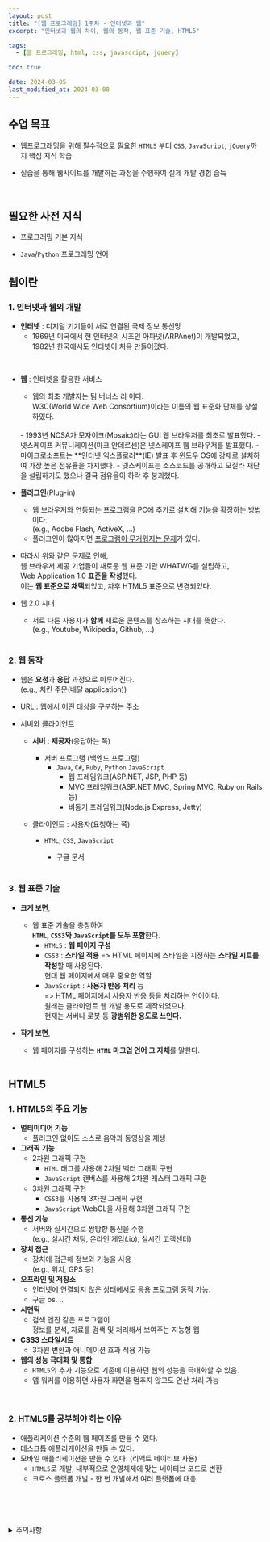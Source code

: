 ```yaml
---
layout: post
title: "[웹 프로그래밍] 1주차 - 인터넷과 웹"
excerpt: "인터넷과 웹의 차이, 웹의 동작, 웹 표준 기술, HTML5"

tags:
  - [웹 프로그래밍, html, css, javascript, jquery]

toc: true

date: 2024-03-05
last_modified_at: 2024-03-08
---
```

## 수업 목표
- 웹프로그래밍을 위해 필수적으로 필요한 `HTML5` 부터 `CSS`, `JavaScript`, `jQuery`까지 핵심 지식 학습

- 실습을 통해 웹사이트를 개발하는 과정을 수행하여 실제 개발 경험 습득

<br>

## 필요한 사전 지식
- 프로그래밍 기본 지식

- `Java`/`Python` 프로그래밍 언어

## 웹이란
### 1. 인터넷과 웹의 개발
- **인터넷** : 디지털 기기들이 서로 연결된 국제 정보 통신망
  - 1969년 미국에서 현 인터넷의 시초인 아파넷(ARPAnet)이 개발되었고,  
1982년 한국에서도 인터넷이 처음 만들어졌다.  
<br>

- **웹** : 인터넷을 활용한 서비스
  - 웹의 최초 개발자는 팀 버너스 리 이다.  
  W3C(World Wide Web Consortium)이라는 이름의 웹 표준화 단체를 창설하였다.  
  <br>
  - 1993년 NCSA가 모자이크(Mosaic)라는 GUI 웹 브라우저를 최초로 발표했다.  
  - 넷스케이프 커뮤니케이션(마크 안데르센)은 넷스케이프 웹 브라우저를 발표했다.  
  - 마이크로소프트는 **인터넷 익스플로러**(IE) 발표 후 윈도우 OS에 강제로 설치하여 가장 높은 점유율을 차지했다.  
  - 넷스케이프는 소스코드를 공개하고 모질라 재단을 설립하기도 했으나 결국 점유율이 하락 후 붕괴했다.  
  <br>

- **플러그인**(Plug-in)
  - 웹 브라우저와 연동되는 프로그램을 PC에 추가로 설치해 기능을 확장하는 방법이다.  
  (e.g., Adobe Flash, ActiveX, ...) 
  - 플러그인이 많아지면 <u>프로그램이 무거워지는 문제</u>가 있다.  
  
- 따라서 <u>위와 같은 문제</u>로 인해,  
웹 브라우저 제공 기업들이 새로운 웹 표준 기관 WHATWG를 설립하고,  
Web Application 1.0 **표준을 작성**했다.  
이는 **웹 표준으로 채택**되었고, 차후 HTML5 표준으로 변경되었다.

- 웹 2.0 시대
  - 서로 다른 사용자가 **함께** 새로운 콘텐츠를 창조하는 시대를 뜻한다.  
  (e.g., Youtube, Wikipedia, Github, ...)

  <br>

### 2. 웹 동작
- 웹은 **요청**과 **응답** 과정으로 이루어진다.  
(e.g., 치킨 주문(배달 application))  

- URL : 웹에서 어떤 대상을 구분하는 주소

- 서버와 클라이언트 
  - **서버** : **제공자**(응답하는 쪽)
    - 서버 프로그램 (백엔드 프로그램)
      - `Java`, `C#`, `Ruby`, `Python` `JavaScript`
        - 웹 프레임워크(ASP.NET, JSP, PHP 등)
        - MVC 프레임워크(ASP.NET MVC, Spring MVC, Ruby on Rails 등)
        - 비동기 프레임워크(Node.js Express, Jetty)

  - 클라이언트 : 사용자(요청하는 쪽)
    - `HTML`, `CSS`, `JavaScript`
      - 구글 문서  

      <br>

### 3. 웹 표준 기술
- **크게 보면**,  
  - 웹 표준 기술을 총칭하여  
  **`HTML`, `CSS3`와 `JavaScript`를 모두 포함**한다.  
    - `HTML5` : **웹 페이지 구성**
    - `CSS3` : **스타일 적용**
      => HTML 페이지에 스타일을 지정하는 **스타일 시트를 작성**할 때 사용된다.  
      현대 웹 페이지에서 매우 중요한 역할
    - `JavaScript` : **사용자 반응 처리** 등  
      => HTML 페이지에서 사용자 반응 등을 처리하는 언어이다.  
      원래는 클라이언트 웹 개발 용도로 제작되었으나,  
      현재는 서버나 로봇 등 **광범위한 용도로 쓰인다.**  

- **작게 보면**,  
  - 웹 페이지를 구성하는 **`HTML` 마크업 언어 그 자체**를 말한다. 

  <br>

## HTML5
### 1. HTML5의 주요 기능
- **멀티미디어 기능**
  - 플러그인 없이도 스스로 음악과 동영상을 재생
- **그래픽 기능**
  - 2차원 그래픽 구현
    - `HTML` 태그를 사용해 2차원 벡터 그래픽 구현
    - `JavaScript` 캔버스를 사용해 2차원 래스터 그래픽 구현
  - 3차원 그래픽 구현
    - `CSS3`를 사용해 3차원 그래픽 구현
    - `JavaScript` WebGL을 사용해 3차원 그래픽 구현
- **통신 기능**
  - 서버와 실시간으로 쌍방향 통신을 수행  
  (e.g., 실시간 채팅, 온라인 게임(.io), 실시간 고객센터)
- **장치 접근**
  - 장치에 접근해 정보와 기능을 사용  
  (e.g., 위치, GPS 등)
- **오프라인 및 저장소**
  - 인터넷에 연결되지 않은 상태에서도 응용 프로그램 동작 가능.
  - 구글 os. ..
- **시맨틱**
  - 검색 엔진 같은 프로그램이  
  정보를 분석, 자료를 검색 및 처리해서 보여주는 지능형 웹
- **CSS3 스타일시트**
  - 3차원 변환과 애니메이션 효과 적용 가능
- **웹의 성능 극대화 및 통합**  
  - `HTML5`의 추가 기능으로 기존에 이용하던 웹의 성능을 극대화할 수 있음.
  - 앱 워커를 이용하면 사용자 화면을 멈추지 않고도 연산 처리 가능

<br>

### 2. HTML5를 공부해야 하는 이유
- 애플리케이션 수준의 웹 페이즈를 만들 수 있다.  
- 데스크톱 애플리케이션을 만들 수 있다.  
- 모바일 애플리케이션을 만들 수 있다.
(리액트 네이티브 사용)  
  - `HTML5`로 개발, 내부적으로 운영체제에 맞는 네이티브 코드로 변환
  - 크로스 플랫폼 개발 - 한 번 개발해서 여러 플랫폼에 대응

<br>
<br>
<br>
<br>
<details>
<summary>주의사항</summary>
<div markdown="1">

이 포스팅은 강원대학교 김아욱 교수님의 웹 프로그래밍 수업을 들으며 내용을 정리 한 것입니다.  
수업 내용에 대한 저작권은 교수님께 있으니,  
다른 곳으로의 무분별한 내용 복사를 자제해 주세요.

</div>
</details> 